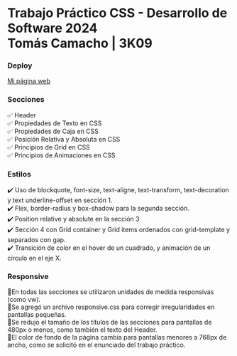 # Trabajo Práctico CSS - Desarrollo de Software 2024 <br/> Tomás Camacho | 3K09

### Deploy

[Mi página web](https://tomicamacho.github.io/TP-HTML---Desarrollo-de-Software/)



### Secciones

✅ Header <br/>
✅ Propiedades de Texto en CSS <br/>
✅ Propiedades de Caja en CSS <br/>
✅ Posición Relativa y Absoluta en CSS <br/>
✅ Principios de Grid en CSS <br/>
✅ Principios de Animaciones en CSS



### Estilos

✔️ Uso de blockquote, font-size, text-aligne, text-transform, text-decoration y text underline-offset en sección 1. <br/>
✔️ Flex, border-radius y box-shadow para la segunda sección. <br/>
✔️ Position relative y absolute en la sección 3 <br/>
✔️ Sección 4 con Grid container y Grid items ordenados con grid-template y separados con gap. <br/>
✔️ Transición de color en el hover de un cuadrado, y animación de un círculo en el eje X.


### Responsive

🔸En todas las secciones se utilizaron unidades de medida responsivas (como vw). <br>
🔸Se agregó un archivo responsive.css para corregir irregularidades en pantallas pequeñas. <br>
🔸Se redujo el tamaño de los títulos de las secciones para pantallas de 480px o menos, como también el texto del Header. <br>
🔸El color de fondo de la página cambia para pantallas menores a 768px de ancho, como se solicitó en el enunciado del trabajo práctico. <br>
